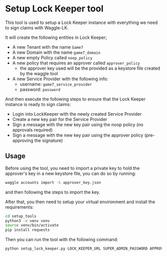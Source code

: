 # Setup Lock Keeper tool

This tool is used to setup a Lock Keeper instance with everything we need to sign claims with Waggle-LK.

It will create the following entities in Lock Keeper;

- A new Tenant with the name `Game7`
- A new Domain with the name `game7_domain`
- A new empty Policy called `noop_policy`
- A new policy that requires an approver called `approver_policy`
    - the approver key used will be the provided as a keystore file created by the waggle tool
- A new Service Provider with the following info:
    - username: `game7_service_provider`
    - password: `password`

And then execute the following steps to ensure that the Lock Keeper instance is ready to sign claims:
- Login into LockKeeper with the newly created Service Provider
- Create a new key pair for the Service Provider
- Sign a message with the new key pair using the noop policy (no approvals required)
- Sign a message with the new key pair using the approver policy (pre-approving the signature)

## Usage

Before using the tool, you need to import a private key to hold the approver's key in a new keystore file, you can do so by running:

```bash
waggle accounts import -k approver_key.json
````
and then following the steps to import the key.

After that, you then need to setup your virtual environment and install the requirements:

```bash
cd setup_tools
python3 -m venv venv
source venv/bin/activate
pip install requests
```

Then you can run the tool with the following command:

```bash
python setup_lock_keeper.py LOCK_KEEPER_URL SUPER_ADMIN_PASSWORD APPROVER_KEYSTORE_FILE
```
